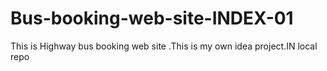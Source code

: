 # Bus-booking-web-site-INDEX-01
This is Highway bus booking web site  .This is my own idea project.IN local repo

